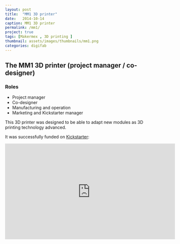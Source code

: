 ```yaml
---
layout: post
title:  "MM1 3D printer"
date:   2014-10-14
caption: MM1 3D printer
permalink: /mm1/
project: true
tags: [Makermex , 3D printing ]
thumbnail: assets/images/thumbnails/mm1.png
categories: digifab
---
```

## The MM1 3D printer (project manager / co-designer)

### Roles

- Project manager
- Co-designer
- Manufacturing and operation
- Marketing and Kickstarter manager


This 3D printer was designed to be able to adapt new modules as 3D printing technology advanced.

It was successfully funded on [Kickstarter](https://www.kickstarter.com/projects/495547969/mm1-modular-3d-printer-customize-your-printing-exp/description):


<iframe width="560" height="315" src="https://v.kickstarter.com/1603909245_a8a74889f51cafe1fadb7f979fadecbff1664145/projects/1229328/video-447260-h264_high.mp4" frameborder="0" allowfullscreen></iframe>
